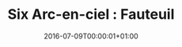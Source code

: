---
title: "Six Arc-en-ciel : Fauteuil"
date: 2016-07-09T00:00:01+01:00
refurl: "https://amzn.to/2zUT5Ow"
originalTitle: "Rainbow Six : siege"
---
